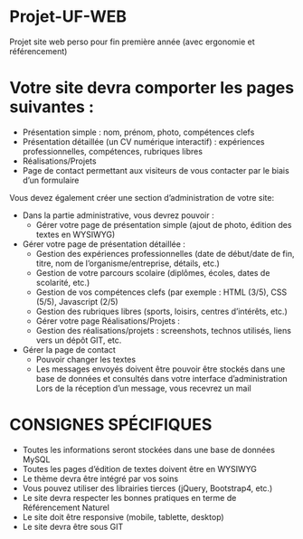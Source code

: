 # Projet-UF-WEB
Projet site web perso pour fin première année (avec ergonomie et référencement)

# Votre site devra comporter les pages suivantes :
- Présentation simple : nom, prénom, photo, compétences clefs
- Présentation détaillée (un CV numérique interactif) : expériences professionnelles, compétences, rubriques libres
- Réalisations/Projets
- Page de contact permettant aux visiteurs de vous contacter par le biais d’un formulaire

Vous devez également créer une section d’administration de votre site:

- Dans la partie administrative, vous devrez pouvoir :
  - Gérer votre page de présentation simple (ajout de photo, édition des textes en WYSIWYG)
- Gérer votre page de présentation détaillée :
  - Gestion des expériences professionnelles (date de début/date de fin, titre, nom de l’organisme/entreprise, détails, etc.)
  - Gestion de votre parcours scolaire (diplômes, écoles, dates de scolarité, etc.)
  - Gestion de vos compétences clefs (par exemple : HTML (3/5), CSS (5/5), Javascript (2/5)
  - Gestion des rubriques libres (sports, loisirs, centres d’intérêts, etc.)
  - Gérer votre page Réalisations/Projets :
  - Gestion des réalisations/projets : screenshots, technos utilisés, liens vers un dépôt GIT, etc.
- Gérer la page de contact
  - Pouvoir changer les textes
  - Les messages envoyés doivent être pouvoir être stockés dans une base de données et consultés dans votre interface d’administration Lors de la réception d’un message, vous recevrez un mail

# CONSIGNES SPÉCIFIQUES


- Toutes les informations seront stockées dans une base de données MySQL
- Toutes les pages d’édition de textes doivent être en WYSIWYG
- Le thème devra être intégré par vos soins
- Vous pouvez utiliser des librairies tierces (jQuery, Bootstrap4, etc.)
- Le site devra respecter les bonnes pratiques en terme de Référencement Naturel
- Le site doit être responsive (mobile, tablette, desktop)
- Le site devra être sous GIT
